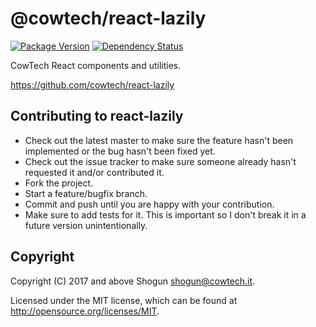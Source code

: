 # @cowtech/react-lazily

[![Package Version](https://badge.fury.io/js/%40cowtech%2Freact-lazily.svg)](https://badge.fury.io/js/%40cowtech%2Freact-lazily)
[![Dependency Status](https://gemnasium.com/badges/github.com/cowtech/react-lazily.svg)](https://gemnasium.com/github.com/cowtech/react-lazily)

CowTech React components and utilities.

https://github.com/cowtech/react-lazily

## Contributing to react-lazily

* Check out the latest master to make sure the feature hasn't been implemented or the bug hasn't been fixed yet.
* Check out the issue tracker to make sure someone already hasn't requested it and/or contributed it.
* Fork the project.
* Start a feature/bugfix branch.
* Commit and push until you are happy with your contribution.
* Make sure to add tests for it. This is important so I don't break it in a future version unintentionally.

## Copyright

Copyright (C) 2017 and above Shogun <shogun@cowtech.it>.

Licensed under the MIT license, which can be found at http://opensource.org/licenses/MIT.
